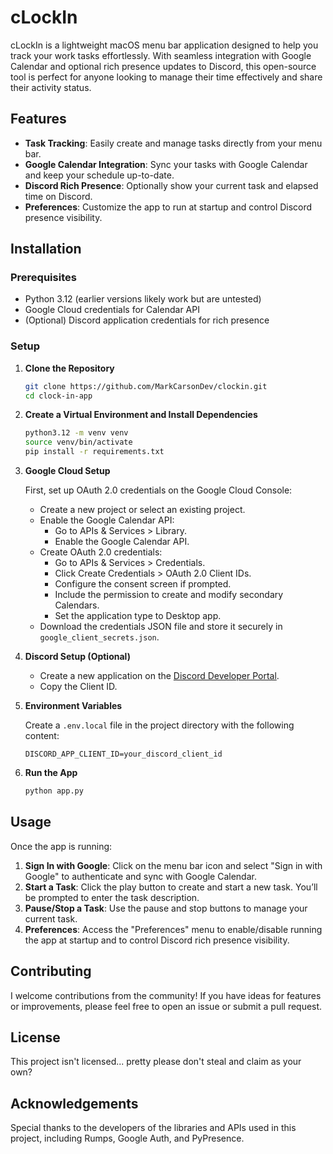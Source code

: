 # cLockIn

cLockIn is a lightweight macOS menu bar application designed to help you track your work tasks effortlessly. With seamless integration with Google Calendar and optional rich presence updates to Discord, this open-source tool is perfect for anyone looking to manage their time effectively and share their activity status.

## Features

- **Task Tracking**: Easily create and manage tasks directly from your menu bar.
- **Google Calendar Integration**: Sync your tasks with Google Calendar and keep your schedule up-to-date.
- **Discord Rich Presence**: Optionally show your current task and elapsed time on Discord.
- **Preferences**: Customize the app to run at startup and control Discord presence visibility.

## Installation

### Prerequisites

- Python 3.12 (earlier versions likely work but are untested)
- Google Cloud credentials for Calendar API
- (Optional) Discord application credentials for rich presence

### Setup

1. **Clone the Repository**

   ```bash
   git clone https://github.com/MarkCarsonDev/clockin.git
   cd clock-in-app
   ```

2. **Create a Virtual Environment and Install Dependencies**

   ```bash
   python3.12 -m venv venv
   source venv/bin/activate
   pip install -r requirements.txt
   ```

3. **Google Cloud Setup**

   First, set up OAuth 2.0 credentials on the Google Cloud Console:

   - Create a new project or select an existing project.
   - Enable the Google Calendar API:
     - Go to APIs & Services > Library.
     - Enable the Google Calendar API.
   - Create OAuth 2.0 credentials:
     - Go to APIs & Services > Credentials.
     - Click Create Credentials > OAuth 2.0 Client IDs.
     - Configure the consent screen if prompted.
     - Include the permission to create and modify secondary Calendars.
     - Set the application type to Desktop app.
   - Download the credentials JSON file and store it securely in `google_client_secrets.json`.

4. **Discord Setup (Optional)**

   - Create a new application on the [Discord Developer Portal](https://discord.com/developers/applications).
   - Copy the Client ID.

5. **Environment Variables**

   Create a `.env.local` file in the project directory with the following content:

   ```env
   DISCORD_APP_CLIENT_ID=your_discord_client_id
   ```

6. **Run the App**

   ```bash
   python app.py
   ```

## Usage

Once the app is running:

1. **Sign In with Google**: Click on the menu bar icon and select "Sign in with Google" to authenticate and sync with Google Calendar.
2. **Start a Task**: Click the play button to create and start a new task. You’ll be prompted to enter the task description.
3. **Pause/Stop a Task**: Use the pause and stop buttons to manage your current task.
4. **Preferences**: Access the "Preferences" menu to enable/disable running the app at startup and to control Discord rich presence visibility.

## Contributing

I welcome contributions from the community! If you have ideas for features or improvements, please feel free to open an issue or submit a pull request.

## License

This project isn't licensed... pretty please don't steal and claim as your own?

## Acknowledgements

Special thanks to the developers of the libraries and APIs used in this project, including Rumps, Google Auth, and PyPresence.
